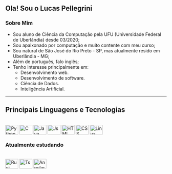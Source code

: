 <link rel="stylesheet" href="https://cdn.jsdelivr.net/gh/devicons/devicon@v2.15.1/devicon.min.css">

## Ola! Sou o Lucas Pellegrini

### Sobre Mim
- Sou aluno de Ciência da Computação pela UFU (Universidade Federal de Uberlândia) desde 03/2020;
- Sou apaixonado por computação e muito contente com meu curso;
- Sou natural de São José do Rio Preto - SP, mas atualmente resido em Uberlândia - MG;
- Além de português, falo inglês;
- Tenho interesse principalmente em:
  - Desenvolvimento web.
  - Desenvolvimento de software.
  - Ciência de Dados.
  - Inteligência Artificial.

---

## Principais Linguagens e Tecnologias
<div style="display: inline_block"><br>
  <img align="center" alt="Python" height="30" width="40" src="https://cdn.jsdelivr.net/gh/devicons/devicon/icons/python/python-original.svg" />
  <img align="center" alt="C" height="30" width="40"src="https://cdn.jsdelivr.net/gh/devicons/devicon/icons/c/c-original.svg" />
  <img align="center" alt="Java" height="30" width="40"src="https://cdn.jsdelivr.net/gh/devicons/devicon/icons/java/java-original.svg" />
  <img align="center" alt="Js" height="30" width="40"src="https://cdn.jsdelivr.net/gh/devicons/devicon/icons/javascript/javascript-original.svg" />
  <img align="center" alt="HTML" height="30" width="40"src="https://cdn.jsdelivr.net/gh/devicons/devicon/icons/html5/html5-original.svg" />
  <img align="center" alt="CSS" height="30" width="40"src="https://cdn.jsdelivr.net/gh/devicons/devicon/icons/css3/css3-original.svg" />
  <img align="center" alt="Linux" height="30" width="40"src="https://cdn.jsdelivr.net/gh/devicons/devicon/icons/linux/linux-original.svg" />
</div>

### Atualmente estudando
<div style="display: inline_block"><br>
  <img align="center" alt="Rust" height="30" width="40" background-color="C45508" src="https://cdn.jsdelivr.net/gh/devicons/devicon/icons/rust/rust-plain.svg" />
  <img align="center" alt="Ts" height="30" width="40"src="https://cdn.jsdelivr.net/gh/devicons/devicon/icons/typescript/typescript-original.svg" />
  <img align="center" alt="Angular" height="30" width="40"src="https://cdn.jsdelivr.net/gh/devicons/devicon/icons/angularjs/angularjs-original.svg" />
</div>
